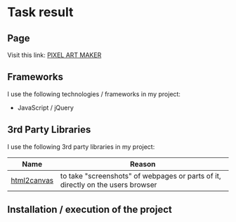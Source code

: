# Task result

## Page
 
Visit this link: [PIXEL ART MAKER](https://AdelinaLipsa.github.io/index.html) 

## Frameworks

I use the following technologies / frameworks in my project:

- JavaScript / jQuery


## 3rd Party Libraries

I use the following 3rd party libraries in my project: 

Name | Reason
--- | ---
[html2canvas](https://github.com/niklasvh/html2canvas) | to take "screenshots" of webpages or parts of it, directly on the users browser

## Installation / execution of the project

 
